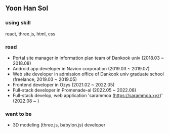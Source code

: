 ## Yoon Han Sol

### using skill

react, three.js, html, css

### road

- Portal site manager in information plan team of Dankook univ (2018.03 ~ 2018.08)
- Android app developer in Navion corporation (2019.03 ~ 2019.07)
- Web site developer in admission office of Dankook univ graduate school (freelance, 2019.03 ~ 2019.05)
- Frontend developer in Ozys (2021.02 ~ 2022.05)
- Full-stack developer in Promenade-ai (2022.05 ~ 2022.08)
- Full-stack develop, web application 'sarammoa (https://sarammoa.xyz)' (2022.08 ~ )

### want to be

- 3D modeling (three.js, babylon.js) developer
